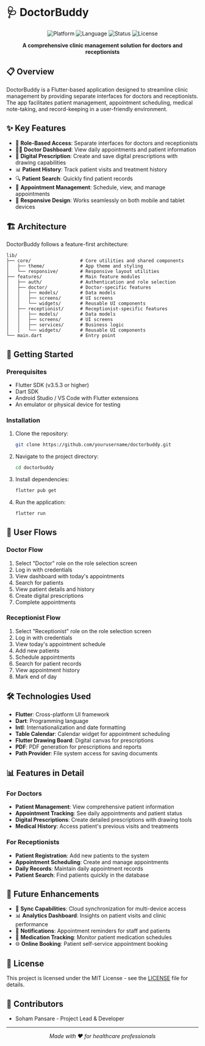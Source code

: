 # 🩺 DoctorBuddy

<div align="center">
  <img src="https://img.shields.io/badge/Platform-Flutter-blue" alt="Platform">
  <img src="https://img.shields.io/badge/Language-Dart-blue" alt="Language">
  <img src="https://img.shields.io/badge/Status-Development-yellow" alt="Status">
  <img src="https://img.shields.io/badge/License-MIT-green" alt="License">
</div>

<p align="center">
  <b>A comprehensive clinic management solution for doctors and receptionists</b>
</p>

## 📋 Overview

DoctorBuddy is a Flutter-based application designed to streamline clinic management by providing separate interfaces for doctors and receptionists. The app facilitates patient management, appointment scheduling, medical note-taking, and record-keeping in a user-friendly environment.

## ✨ Key Features

- 🔐 **Role-Based Access**: Separate interfaces for doctors and receptionists
- 👨‍⚕️ **Doctor Dashboard**: View daily appointments and patient information
- 📝 **Digital Prescription**: Create and save digital prescriptions with drawing capabilities
- 📊 **Patient History**: Track patient visits and treatment history
- 🔍 **Patient Search**: Quickly find patient records
- 📅 **Appointment Management**: Schedule, view, and manage appointments
- 📱 **Responsive Design**: Works seamlessly on both mobile and tablet devices

## 🏗️ Architecture

DoctorBuddy follows a feature-first architecture:

```
lib/
├── core/                  # Core utilities and shared components
│   ├── theme/             # App theme and styling
│   └── responsive/        # Responsive layout utilities
├── features/              # Main feature modules
│   ├── auth/              # Authentication and role selection
│   ├── doctor/            # Doctor-specific features
│   │   ├── models/        # Data models
│   │   ├── screens/       # UI screens
│   │   └── widgets/       # Reusable UI components
│   ├── receptionist/      # Receptionist-specific features
│   │   ├── models/        # Data models
│   │   ├── screens/       # UI screens
│   │   ├── services/      # Business logic
│   │   └── widgets/       # Reusable UI components
└── main.dart              # Entry point
```

## 🚀 Getting Started

### Prerequisites
- Flutter SDK (v3.5.3 or higher)
- Dart SDK
- Android Studio / VS Code with Flutter extensions
- An emulator or physical device for testing

### Installation

1. Clone the repository:
   ```bash
   git clone https://github.com/yourusername/doctorbuddy.git
   ```

2. Navigate to the project directory:
   ```bash
   cd doctorbuddy
   ```

3. Install dependencies:
   ```bash
   flutter pub get
   ```

4. Run the application:
   ```bash
   flutter run
   ```

## 📱 User Flows

### Doctor Flow
1. Select "Doctor" role on the role selection screen
2. Log in with credentials
3. View dashboard with today's appointments
4. Search for patients
5. View patient details and history
6. Create digital prescriptions
7. Complete appointments

### Receptionist Flow
1. Select "Receptionist" role on the role selection screen
2. Log in with credentials
3. View today's appointment schedule
4. Add new patients
5. Schedule appointments
6. Search for patient records
7. View appointment history
8. Mark end of day

## 🛠️ Technologies Used

- **Flutter**: Cross-platform UI framework
- **Dart**: Programming language
- **Intl**: Internationalization and date formatting
- **Table Calendar**: Calendar widget for appointment scheduling
- **Flutter Drawing Board**: Digital canvas for prescriptions
- **PDF**: PDF generation for prescriptions and reports
- **Path Provider**: File system access for saving documents

## 📊 Features in Detail

### For Doctors
- **Patient Management**: View comprehensive patient information
- **Appointment Tracking**: See daily appointments and patient status
- **Digital Prescriptions**: Create detailed prescriptions with drawing tools
- **Medical History**: Access patient's previous visits and treatments

### For Receptionists
- **Patient Registration**: Add new patients to the system
- **Appointment Scheduling**: Create and manage appointments
- **Daily Records**: Maintain daily appointment records
- **Patient Search**: Find patients quickly in the database

## 🔮 Future Enhancements

- 🔄 **Sync Capabilities**: Cloud synchronization for multi-device access
- 📊 **Analytics Dashboard**: Insights on patient visits and clinic performance
- 🔔 **Notifications**: Appointment reminders for staff and patients
- 💊 **Medication Tracking**: Monitor patient medication schedules
- 🌐 **Online Booking**: Patient self-service appointment booking

## 📄 License

This project is licensed under the MIT License - see the [LICENSE](LICENSE) file for details.

## 👥 Contributors

- Soham Pansare - Project Lead & Developer

---

<p align="center">
  <i>Made with ❤️ for healthcare professionals</i>
</p>
